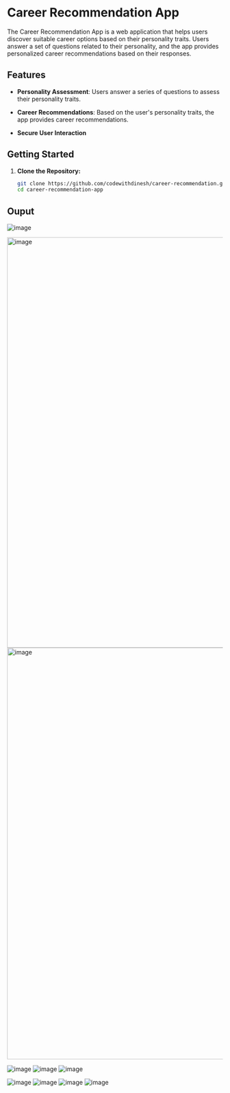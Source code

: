 # Career Recommendation App

The Career Recommendation App is a web application that helps users discover suitable career options based on their personality traits. Users answer a set of questions related to their personality, and the app provides personalized career recommendations based on their responses.

## Features

- **Personality Assessment**: Users answer a series of questions to assess their personality traits.

- **Career Recommendations**: Based on the user's personality traits, the app provides career recommendations.

- **Secure User Interaction**

## Getting Started

1. **Clone the Repository:**

   ```bash
   git clone https://github.com/codewithdinesh/career-recommendation.git
   cd career-recommendation-app

## Ouput
![image](https://github.com/codewithdinesh/career-recommendation/assets/72983957/dc98776c-9886-4e7f-b28a-7cc8b43c8a7b)

<img width="957" alt="image" src="https://github.com/codewithdinesh/career-recommendation/assets/72983957/f569e9f9-a3d7-401e-83b1-e255ac98a9ce">
<img width="960" alt="image" src="https://github.com/codewithdinesh/career-recommendation/assets/72983957/e35c1b06-5c9a-4b36-b8b4-dd7c5e722f66">

![image](https://github.com/codewithdinesh/career-recommendation/assets/72983957/9a981aa3-bc80-4db4-97b1-b3c1a6c76f59)
![image](https://github.com/codewithdinesh/career-recommendation/assets/72983957/2906322b-bfbf-48bf-9ba9-fb79174679c3)
![image](https://github.com/codewithdinesh/career-recommendation/assets/72983957/ae96e9c6-c362-49ac-a5dc-ddb8ea141baf)

![image](https://github.com/codewithdinesh/career-recommendation/assets/72983957/d4e28854-fc62-4253-a6de-f4448a248223)
![image](https://github.com/codewithdinesh/career-recommendation/assets/72983957/e179cedf-d946-470c-a75c-e99e9cfa35d0)
![image](https://github.com/codewithdinesh/career-recommendation/assets/72983957/8fbb666d-f71d-4db8-8bd1-893d381ec010)
![image](https://github.com/codewithdinesh/career-recommendation/assets/72983957/db52e137-924c-4bf5-ae7c-54df02218370)








